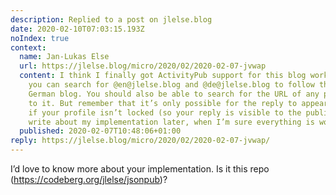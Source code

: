 ```yaml
---
description: Replied to a post on jlelse.blog
date: 2020-02-10T07:03:15.193Z
noIndex: true
context:
  name: Jan-Lukas Else
  url: https://jlelse.blog/micro/2020/02/2020-02-07-jvwap
  content: I think I finally got ActivityPub support for this blog working. On Mastodon,
    you can search for @en@jlelse.blog and @de@jlelse.blog to follow the English and
    German blog. You should also be able to search for the URL of any post and reply
    to it. But remember that it’s only possible for the reply to appear in the “Interactions”
    if your profile isn’t locked (so your reply is visible to the public). I will
    write about my implementation later, when I’m sure everything is working correctly.
  published: 2020-02-07T10:48:06+01:00
reply: https://jlelse.blog/micro/2020/02/2020-02-07-jvwap/
---
```


I’d love to know more about your implementation. Is it this repo (https://codeberg.org/jlelse/jsonpub)?
